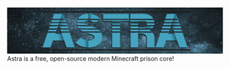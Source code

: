 ![Astra Banner Full-Trim](https://github.com/AstraPrison/branding/blob/main/assets/Astra%20Banner.png)
Astra is a free, open-source modern Minecraft prison core!
